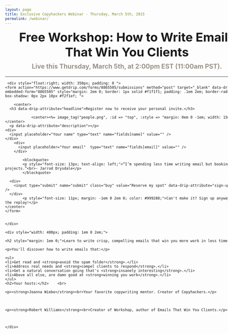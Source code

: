 ```yaml
---
layout: page
title: Exclusive Copyhackers Webinar - Thursday, March 5th, 2015
permalink: /webinar/
---
```


<section class="loose-wrap webinar" style="width: 800px;">
<center>
	<h1 style="text-align: center; margin: 0 0 -.25em; padding: 0em 0 .5em; font-size: 40px;">Free Workshop: How to Write Emails That Win You Clients</h1>
	<h2 style="text-align: center; margin: 0 0 1em; color: #999288;" >Live this Thursday, March 5th, at 2:00pm EST (11:00am PST).</h2></center>
	<hr>
	
	 <div style="float:right; width: 350px; padding: 0 ">
	<form action="https://www.getdrip.com/forms/8865505/submissions" method="post" target="_blank" data-drip-embedded-form="8865505" style="margin: 2em 0; border: 1px solid #f1f1f1; padding: .1em 2em; border-radius: 5px; box-shadow: 0px 2px 10px #f2f1ef; ">

		<center>
	  <h3 data-drip-attribute="headline">Register now to receive your personal invite.</h3>
		
				<center><%= image_tag("people.png", :id => "top", :style => "margin: 0em 0 -1em; width: 150px;") %></center>
	  <p data-drip-attribute="description"></p>
    <div>
      <input placeholder="Your name" type="text" name="fields[name]" value="" />
    </div>
	    <div>
	      <input placeholder="Your email"  type="text" name="fields[email]" value="" />
	    </div>
	
			<blockquote>
			<p style="font-size: 13px; text-align: left;">“I’m spending less time writing email but booking more projects.”<br>- Jarrod Drysdale</p>
			</blockquote>
	
	  <div>
	    <input type="submit" name="submit" class="buy" value="Reserve my spot" data-drip-attribute="sign-up-button" />
	  </div>
			<p style="font-size: 11px; margin: -1em 0 2em 0; color: #999288;">Can't make it? Sign up anyway to get the replay!</p>
	</center>
	</form>

	
	</div>
	
	<div style="width: 400px; padding: 1em 0 2em;">
	
	<h2 style="margin: 1em 0;">Learn to write crisp, compelling emails that win you more work in less time.</h2> 
	
	<p>You'll discover how to write emails that:</p>

	<ul>
	<li>Get read and <strong>avoid the spam folder</strong>.</li>
	<li>Address real needs and <strong>compel clients to respond</strong>.</li>
	<li>Get a natural conversation going that's <strong>insanely interesting</strong>.</li>
	<li>Above all else, are damn good at <strong>winning you work</strong>.</li>
	</ul>
	<h2>Your hosts:</h2>	<br>

	<p><strong>Joanna Wiebe</strong><br>Your favorite copywriting mentor. Creator of Copyhackers.</p>

<br>

	<p><strong>Robert Williams</strong><br>Creator of Workshop, author of Emails That Win You Clients.</p>



	</div>
	
</section>